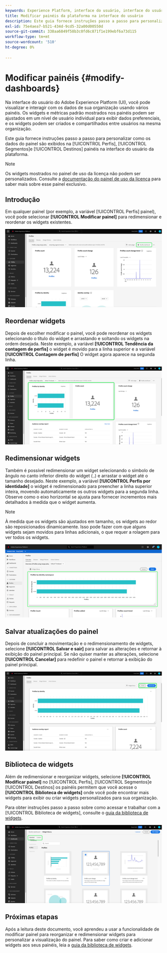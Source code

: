```yaml
---
keywords: Experience Platform, interface do usuário, interface do usuário, painéis, painel, perfis, segmentos, destinos, uso de licença
title: Modificar painéis da plataforma na interface do usuário
description: Este guia fornece instruções passo a passo para personalizar como os dados do Adobe Experience Platform de sua organização são exibidos nos painéis.
exl-id: 75e4aea7-b521-434d-9cd5-32a00d00550d
source-git-commit: 338aa6849f58b3c0fd6c871f1e199ebf6a73d115
workflow-type: tm+mt
source-wordcount: '510'
ht-degree: 0%

---
```


# Modificar painéis {#modify-dashboards}

Na interface do usuário do Adobe Experience Platform (UI), você pode visualizar e interagir com os dados de sua organização usando vários painéis. Os widgets e métricas padrão mostrados nos painéis podem ser ajustados em um nível de usuário individual para exibir dados preferenciais, e os widgets podem ser criados e compartilhados entre usuários na mesma organização.

Este guia fornece instruções passo a passo para personalizar como os dados do painel são exibidos na [!UICONTROL Perfis], [!UICONTROL Segmentos]e [!UICONTROL Destinos] painéis na interface do usuário da plataforma.

>[!NOTE]
>
>Os widgets mostrados no painel de uso da licença não podem ser personalizados. Consulte a [documentação do painel de uso da licença](../guides/license-usage.md) para saber mais sobre esse painel exclusivo.

## Introdução

Em qualquer painel (por exemplo, a variável [!UICONTROL Perfis] painel), você pode selecionar **[!UICONTROL Modificar painel]** para redimensionar e reordenar os widgets existentes.

![O painel Perfis com o painel Modificar foi realçado.](../images/customization/modify-dashboard.png)

## Reordenar widgets

Depois de escolher modificar o painel, você pode reordenar os widgets selecionando o título do widget e arrastando e soltando os widgets na ordem desejada. Neste exemplo, a variável **[!UICONTROL Tendência da contagem de perfis]** o widget é movido para a linha superior e a variável **[!UICONTROL Contagem de perfis]** O widget agora aparece na segunda linha.

![O painel Perfis com dois widgets reordenados é realçado.](../images/customization/move-widget.png)

## Redimensionar widgets

Também é possível redimensionar um widget selecionando o símbolo de ângulo no canto inferior direito do widget (`⌟`) e arrastar o widget até o tamanho desejado. Neste exemplo, a variável **[!UICONTROL Perfis por identidade]** o widget é redimensionado para preencher a linha superior inteira, movendo automaticamente os outros widgets para a segunda linha. Observe como o eixo horizontal se ajusta para fornecer incrementos mais detalhados à medida que o widget aumenta.

>[!NOTE]
>
>À medida que os widgets são ajustados em tamanho, os widgets ao redor são reposicionados dinamicamente. Isso pode fazer com que alguns widgets sejam movidos para linhas adicionais, o que requer a rolagem para ver todos os widgets.

![O painel Perfis com um widget redimensionado é realçado.](../images/customization/resize-widget.png)

## Salvar atualizações do painel

Depois de concluir a movimentação e o redimensionamento de widgets, selecione **[!UICONTROL Salvar e sair]** para salvar as alterações e retornar à exibição do painel principal. Se não quiser manter as alterações, selecione **[!UICONTROL Cancelar]** para redefinir o painel e retornar à exibição do painel principal.

![O painel Perfis com Cancelar e Salvar e sair foi realçado.](../images/customization/save-changes.png)

## Biblioteca de widgets

Além de redimensionar e reorganizar widgets, selecione **[!UICONTROL Modificar painel]** no [!UICONTROL Perfis], [!UICONTROL Segmentos]e [!UICONTROL Destinos] os painéis permitem que você acesse o **[!UICONTROL Biblioteca de widgets]** onde você pode encontrar mais widgets para exibir ou criar widgets personalizados para sua organização.

Para obter instruções passo a passo sobre como acessar e trabalhar com a [!UICONTROL Biblioteca de widgets], consulte o [guia da biblioteca de widgets](widget-library.md).

![A área de trabalho da biblioteca de widgets com Padrão e Personalizado destacado.](../images/customization/widget-library.png)

## Próximas etapas

Após a leitura deste documento, você aprendeu a usar a funcionalidade de modificar painel para reorganizar e redimensionar widgets para personalizar a visualização do painel. Para saber como criar e adicionar widgets aos seus painéis, leia a [guia da biblioteca de widgets](widget-library.md).
